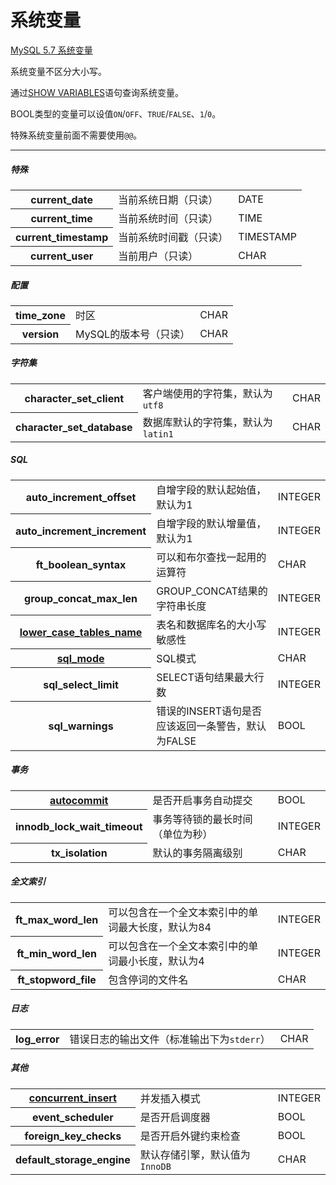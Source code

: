 # 系统变量

[MySQL 5.7 系统变量](https://dev.mysql.com/doc/refman/5.7/en/server-system-variable-reference.html)

系统变量不区分大小写。

通过[SHOW VARIABLES](../grammar/show-variables-statement.md)语句查询系统变量。

BOOL类型的变量可以设值`ON`/`OFF`、`TRUE`/`FALSE`、`1`/`0`。

特殊系统变量前面不需要使用`@@`。

---

##### 特殊
<table>
	<tr>
		<th>current_date</th>
		<td>当前系统日期（只读）</td>
		<td>DATE</td>
	</tr>
	<tr>
		<th>current_time</th>
		<td>当前系统时间（只读）</td>
		<td>TIME</td>
	</tr>
	<tr>
		<th>current_timestamp</th>
		<td>当前系统时间戳（只读）</td>
		<td>TIMESTAMP</td>
	</tr>
	<tr>
		<th>current_user</th>
		<td>当前用户（只读）</td>
		<td>CHAR</td>
	</tr>
</table>

##### 配置
<table>
	<tr>
		<th>time_zone</th>
		<td>时区</td>
		<td>CHAR</td>
	</tr>
	<tr>
		<th>version</th>
		<td>MySQL的版本号（只读）</td>
		<td>CHAR</td>
	</tr>
</table>

##### 字符集
<table>
	<tr>
		<th>character_set_client</th>
		<td>客户端使用的字符集，默认为<code>utf8</code></td>
		<td>CHAR</td>
	</tr>
	<tr>
		<th>character_set_database</th>
		<td>数据库默认的字符集，默认为<code>latin1</code></td>
		<td>CHAR</td>
	</tr>
</table>

##### SQL
<table>
	<tr>
		<th>auto_increment_offset</th>
		<td>自增字段的默认起始值，默认为1</td>
		<td>INTEGER</td>
	</tr>
	<tr>
		<th>auto_increment_increment</th>
		<td>自增字段的默认增量值，默认为1</td>
		<td>INTEGER</td>
	</tr>
	<tr>
		<th>ft_boolean_syntax</th>
		<td>可以和布尔查找一起用的运算符</td>
		<td>CHAR</td>
	</tr>
	<tr>
		<th>group_concat_max_len</th>
		<td>GROUP_CONCAT结果的字符串长度</td>
		<td>INTEGER</td>
	</tr>
	<tr>
		<th><a href="lower_case_tables_name.md">lower_case_tables_name</a></th>
		<td>表名和数据库名的大小写敏感性</td>
		<td>INTEGER</td>
	</tr>
	<tr>
		<th><a href="sql_mode.md">sql_mode</a></th>
		<td>SQL模式</td>
		<td>CHAR</td>
	</tr>
	<tr>
		<th>sql_select_limit</th>
		<td>SELECT语句结果最大行数</td>
		<td>INTEGER</td>
	</tr>
	<tr>
		<th>sql_warnings</th>
		<td>错误的INSERT语句是否应该返回一条警告，默认为FALSE</td>
		<td>BOOL</td>
	</tr>
</table>

##### 事务
<table>
	<tr>
		<th><a href="autocommit.md">autocommit</a></th>
		<td>是否开启事务自动提交</td>
		<td>BOOL</td>
	</tr>
	<tr>
		<th>innodb_lock_wait_timeout</th>
		<td>事务等待锁的最长时间（单位为秒）</td>
		<td>INTEGER</td>
	</tr>
	<tr>
		<th>tx_isolation</th>
		<td>默认的事务隔离级别</td>
		<td>CHAR</td>
	</tr>
</table>

##### 全文索引
<table>
	<tr>
		<th>ft_max_word_len</th>
		<td>可以包含在一个全文本索引中的单词最大长度，默认为84</td>
		<td>INTEGER</td>
	</tr>
	<tr>
		<th>ft_min_word_len</th>
		<td>可以包含在一个全文本索引中的单词最小长度，默认为4</td>
		<td>INTEGER</td>
	</tr>
	<tr>
		<th>ft_stopword_file</th>
		<td>包含停词的文件名</td>
		<td>CHAR</td>
	</tr>
</table>

##### 日志
<table>
	<tr>
		<th>log_error</th>
		<td>错误日志的输出文件（标准输出下为<code>stderr</code>）</td>
		<td>CHAR</td>
	</tr>
</table>

##### 其他
<table>
    <tr>
		<th><a href="concurrent_insert.md">concurrent_insert</a></th>
		<td>并发插入模式</td>
		<td>INTEGER</td>
	</tr>
	<tr>
		<th>event_scheduler</th>
		<td>是否开启调度器</td>
		<td>BOOL</td>
	</tr>
	<tr>
		<th>foreign_key_checks</th>
		<td>是否开启外键约束检查</td>
		<td>BOOL</td>
	</tr>
	<tr>
		<th>default_storage_engine</th>
		<td>默认存储引擎，默认值为<code>InnoDB</code></td>
		<td>CHAR</td>
	</tr>
</table>
